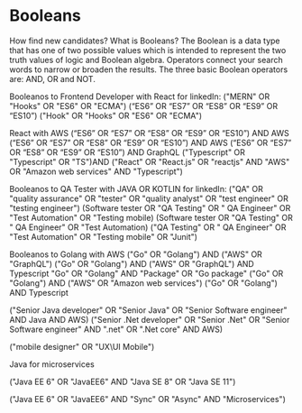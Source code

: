# Booleans
How find new candidates?
What is Booleans?
The Boolean is a data type that has one of two possible values which is intended to represent the two truth values of logic and Boolean algebra. 
Operators connect your search words to narrow or broaden the results. The three basic Boolean operators are: AND, OR and NOT.

Booleanos to Frontend Developer with React for linkedIn:
("MERN" OR "Hooks" OR "ES6" OR "ECMA")
(“ES6” OR “ES7” OR “ES8” OR “ES9” OR “ES10”)
("Hook" OR "Hooks" OR "ES6" OR "ECMA")


React with AWS
(“ES6” OR “ES7” OR “ES8” OR “ES9” OR “ES10”) AND  AWS
(“ES6” OR “ES7” OR “ES8” OR “ES9” OR “ES10”) AND  AWS
(“ES6” OR “ES7” OR “ES8” OR “ES9” OR “ES10”) AND  GraphQL
("Typescript" OR "Typescript" OR "TS")AND 
("React" OR "React.js" OR "reactjs" AND "AWS" OR "Amazon web services" AND "Typescript")




Booleanos to QA Tester with JAVA OR KOTLIN for linkedIn:
("QA" OR "quality assurance" OR "tester" OR "quality analyst" OR "test engineer" OR "testing engineer")
(Software tester OR "QA Testing" OR " QA Engineer" OR "Test Automation" OR "Testing mobile)
(Software tester OR "QA Testing" OR " QA Engineer" OR "Test Automation)
("QA Testing" OR " QA Engineer" OR "Test Automation" OR "Testing mobile" OR "Junit") 


Booleanos to Golang with AWS
("Go" OR "Golang") AND ("AWS" OR "GraphQL")
("Go" OR "Golang") AND ("AWS" OR "GraphQL") AND Typescript
"Go" OR "Golang" AND "Package" OR "Go package"
("Go" OR "Golang") AND ("AWS" OR "Amazon web services")
("Go" OR "Golang")  AND Typescript

("Senior Java developer" OR "Senior Java" OR "Senior Software engineer" AND Java AND AWS)
("Senior .Net developer" OR "Senior .Net" OR "Senior Software engineer" AND ".net" OR ".Net core" AND AWS)




("mobile designer" OR "UX\UI Mobile")


Java for microservices

("Java EE 6" OR "JavaEE6" AND "Java SE 8" OR "Java SE 11")

("Java EE 6" OR "JavaEE6" AND "Sync" OR "Async" AND "Microservices")

